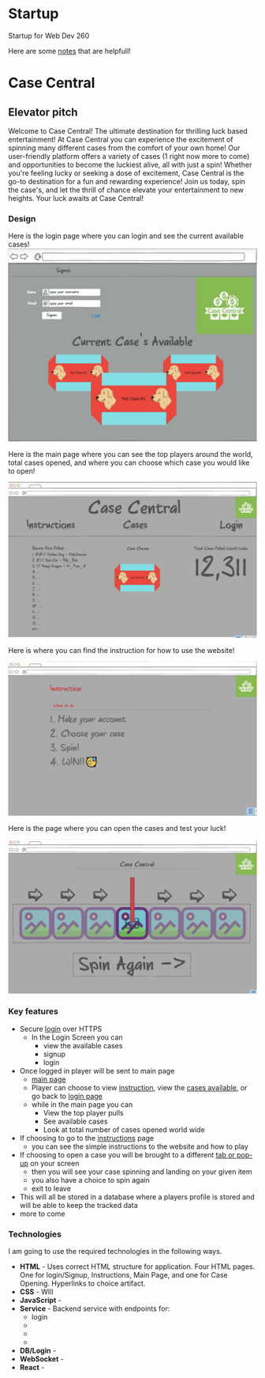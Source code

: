 # Startup
Startup for Web Dev 260

Here are some [notes](/notes.md) that are helpfull!


# Case Central
## Elevator pitch

Welcome to Case Central! The ultimate destination for thrilling luck based entertainment! At Case Central you can experience the excitement of spinning many different cases from the comfort of your own home! Our user-friendly platform offers a variety of cases (1 right now more to come) and opportunities to become the luckiest alive, all with just a spin! Whether you're feeling lucky or seeking a dose of excitement, Case Central is the go-to destination for a fun and rewarding experience! Join us today, spin the case's, and let the thrill of chance elevate your entertainment to new heights. Your luck awaits at Case Central!

### Design
Here is the login page where you can login and see the current available cases!
![Login/Signup Page](Login_or_Signup)

Here is the main page where you can see the top players around the world, total cases opened, and where you can choose which case you would like to open!

![Main Page](Main_Screen)

Here is where you can find the instruction for how to use the website!

![Instruction Page](Instructions)

Here is the page where you can open the cases and test your luck!

![Case Opening Page](Case_Opening)

### Key features

- Secure [login](/Login_or_Signup) over HTTPS
  - In the Login Screen you can
      - view the available cases
      - signup
      - login
- Once logged in player will be sent to main page
  - [main page](/Main_Screen)
  - Player can choose to view [instruction](/Instructions), view the [cases available](/Main_Screen), or go back to [login page](/Login_or_Signup)
  - while in the main page you can
    - View the top player pulls
    - See available cases
    - Look at total number of cases opened world wide
- If choosing to go to the [instructions](/Instructions) page
  - you can see the simple instructions to the website and how to play
- If choosing to open a case you will be brought to a different [tab or pop-up](/Case_Opening) on your screen
  - then you will see your case spinning and landing on your given item
  - you also have a choice to spin again
  - exit to leave
- This will all be stored in a database where a players profile is stored and will be able to keep the tracked data
- more to come
  
### Technologies

I am going to use the required technologies in the following ways.

- **HTML** - Uses correct HTML structure for application. Four HTML pages. One for login/Signup, Instructions, Main Page, and one for Case Opening. Hyperlinks to choice artifact.
- **CSS** - WIll
- **JavaScript** - 
- **Service** - Backend service with endpoints for:
  - login
  - 
  - 
  - 
- **DB/Login** - 
- **WebSocket** - 
- **React** - 


